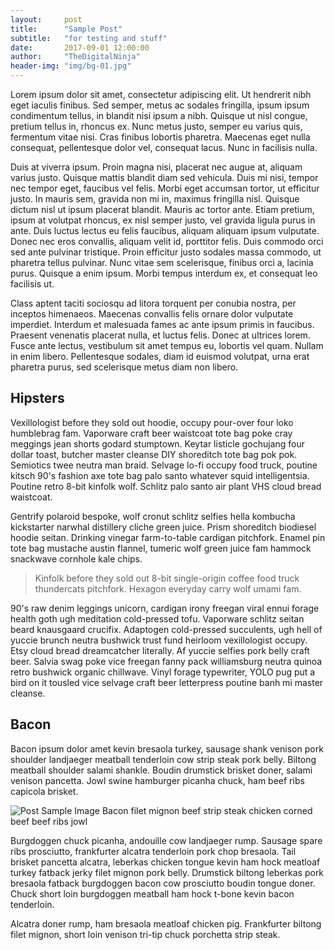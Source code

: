 ```yaml
---
layout:     post
title:      "Sample Post"
subtitle:   "for testing and stuff"
date:       2017-09-01 12:00:00
author:     "TheDigitalNinja"
header-img: "img/bg-01.jpg"
---
```


<p>Lorem ipsum dolor sit amet, consectetur adipiscing elit. Ut hendrerit nibh eget iaculis finibus. Sed semper, metus ac sodales fringilla, ipsum ipsum condimentum tellus, in blandit nisi ipsum a nibh. Quisque ut nisl congue, pretium tellus in, rhoncus ex. Nunc metus justo, semper eu varius quis, fermentum vitae nisi. Cras finibus lobortis pharetra. Maecenas eget nulla consequat, pellentesque dolor vel, consequat lacus. Nunc in facilisis nulla.</p>

<p>Duis at viverra ipsum. Proin magna nisi, placerat nec augue at, aliquam varius justo. Quisque mattis blandit diam sed vehicula. Duis mi nisi, tempor nec tempor eget, faucibus vel felis. Morbi eget accumsan tortor, ut efficitur justo. In mauris sem, gravida non mi in, maximus fringilla nisl. Quisque dictum nisl ut ipsum placerat blandit. Mauris ac tortor ante. Etiam pretium, ipsum at volutpat rhoncus, ex nisl semper justo, vel gravida ligula purus in ante. Duis luctus lectus eu felis faucibus, aliquam aliquam ipsum vulputate. Donec nec eros convallis, aliquam velit id, porttitor felis. Duis commodo orci sed ante pulvinar tristique. Proin efficitur justo sodales massa commodo, ut pharetra tellus pulvinar. Nunc vitae sem scelerisque, finibus orci a, lacinia purus. Quisque a enim ipsum. Morbi tempus interdum ex, et consequat leo facilisis ut.</p>

<p>Class aptent taciti sociosqu ad litora torquent per conubia nostra, per inceptos himenaeos. Maecenas convallis felis ornare dolor vulputate imperdiet. Interdum et malesuada fames ac ante ipsum primis in faucibus. Praesent venenatis placerat nulla, et luctus felis. Donec at ultrices lorem. Fusce ante lectus, vestibulum sit amet tempus eu, lobortis vel quam. Nullam in enim libero. Pellentesque sodales, diam id euismod volutpat, urna erat pharetra purus, sed scelerisque metus diam non libero.</p>

<h2 class="section-heading">Hipsters</h2>

<p>Vexillologist before they sold out hoodie, occupy pour-over four loko humblebrag fam. Vaporware craft beer waistcoat tote bag poke cray meggings jean shorts godard stumptown. Keytar listicle gochujang four dollar toast, butcher master cleanse DIY shoreditch tote bag pok pok. Semiotics twee neutra man braid. Selvage lo-fi occupy food truck, poutine kitsch 90's fashion axe tote bag palo santo whatever squid intelligentsia. Poutine retro 8-bit kinfolk wolf. Schlitz palo santo air plant VHS cloud bread waistcoat. </p>

<p>Gentrify polaroid bespoke, wolf cronut schlitz selfies hella kombucha kickstarter narwhal distillery cliche green juice. Prism shoreditch biodiesel hoodie seitan. Drinking vinegar farm-to-table cardigan pitchfork. Enamel pin tote bag mustache austin flannel, tumeric wolf green juice fam hammock snackwave cornhole kale chips.</p>

<blockquote>Kinfolk before they sold out 8-bit single-origin coffee food truck thundercats pitchfork. Hexagon everyday carry wolf umami fam. </blockquote>

<p>90's raw denim leggings unicorn, cardigan irony freegan viral ennui forage health goth ugh meditation cold-pressed tofu. Vaporware schlitz seitan beard knausgaard crucifix. Adaptogen cold-pressed succulents, ugh hell of yuccie brunch neutra bushwick trust fund heirloom vexillologist occupy. Etsy cloud bread dreamcatcher literally. Af yuccie selfies pork belly craft beer. Salvia swag poke vice freegan fanny pack williamsburg neutra quinoa retro bushwick organic chillwave. Vinyl forage typewriter, YOLO pug put a bird on it tousled vice selvage craft beer letterpress poutine banh mi master cleanse. </p>

<h2 class="section-heading">Bacon</h2>

<p>Bacon ipsum dolor amet kevin bresaola turkey, sausage shank venison pork shoulder landjaeger meatball tenderloin cow strip steak pork belly. Biltong meatball shoulder salami shankle. Boudin drumstick brisket doner, salami venison pancetta. Jowl swine hamburger picanha chuck, ham beef ribs capicola brisket.</p>

<img src="{{ site.baseurl }}/img/image-01.jpg" alt="Post Sample Image" class="img-center">
<span class="caption text-muted">Bacon filet mignon beef strip steak chicken corned beef beef ribs jowl</span>

<p>Burgdoggen chuck picanha, andouille cow landjaeger rump. Sausage spare ribs prosciutto, frankfurter alcatra tenderloin pork chop bresaola. Tail brisket pancetta alcatra, leberkas chicken tongue kevin ham hock meatloaf turkey fatback jerky filet mignon pork belly. Drumstick biltong leberkas pork bresaola fatback burgdoggen bacon cow prosciutto boudin tongue doner. Chuck short loin burgdoggen meatball ham hock t-bone kevin bacon tenderloin.</p>

<p>Alcatra doner rump, ham bresaola meatloaf chicken pig. Frankfurter biltong filet mignon, short loin venison tri-tip chuck porchetta strip steak.</p>

